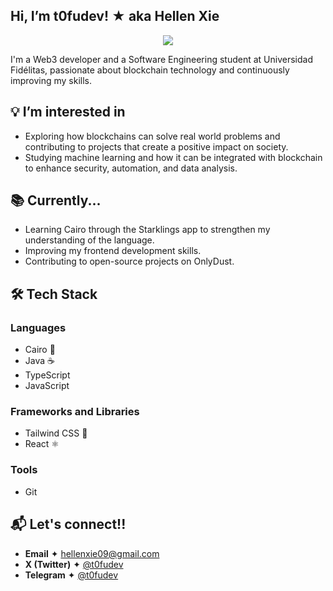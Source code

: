 ## Hi, I’m **t0fudev!** ★ aka Hellen Xie 

<p align="center">
  <img src="https://i.pinimg.com/originals/1b/de/85/1bde855b1bd40f35b92ae6fc2d2173fa.gif" />
</p>

I'm a Web3 developer and a Software Engineering student at Universidad Fidélitas, passionate about blockchain technology and continuously improving my skills. 

## 💡 I’m interested in 

-  Exploring how blockchains can solve real world problems and contributing to projects that create a positive impact on society.
-  Studying machine learning and how it can be integrated with blockchain to enhance security, automation, and data analysis.

## 📚 Currently... 
- Learning Cairo through the Starklings app to strengthen my understanding of the language.
- Improving my frontend development skills.
- Contributing to open-source projects on OnlyDust.

## 🛠️ Tech Stack 

### Languages
- Cairo 🦀
- Java ☕
- TypeScript
- JavaScript

### Frameworks and Libraries
- Tailwind CSS 🎨
- React ⚛️
  
### Tools
- Git 

## 📬 Let's connect!!  
- **Email** ✦ [hellenxie09@gmail.com](mailto:hellenxie09@gmail.com)  
- **X (Twitter)** ✦ [@t0fudev](https://x.com/t0fudev)  
- **Telegram** ✦ [@t0fudev](https://t.me/t0fudev)  
 






